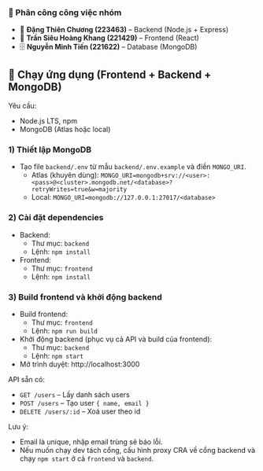 ### 💼 Phân công công việc nhóm

- 🧩 **Đặng Thiên Chương (223463)** – Backend (Node.js + Express)  
- 🎨 **Trần Siêu Hoàng Khang (221429)** – Frontend (React)  
- 🗄️ **Nguyễn Minh Tiến (221622)** – Database (MongoDB)

## 🚀 Chạy ứng dụng (Frontend + Backend + MongoDB)

Yêu cầu:
- Node.js LTS, npm
- MongoDB (Atlas hoặc local)

### 1) Thiết lập MongoDB
- Tạo file `backend/.env` từ mẫu `backend/.env.example` và điền `MONGO_URI`.
	- Atlas (khuyên dùng):
		`MONGO_URI=mongodb+srv://<user>:<pass>@<cluster>.mongodb.net/<database>?retryWrites=true&w=majority`
	- Local:
		`MONGO_URI=mongodb://127.0.0.1:27017/<database>`

### 2) Cài đặt dependencies
- Backend:
	- Thư mục: `backend`
	- Lệnh: `npm install`
- Frontend:
	- Thư mục: `frontend`
	- Lệnh: `npm install`

### 3) Build frontend và khởi động backend
- Build frontend:
	- Thư mục: `frontend`
	- Lệnh: `npm run build`
- Khởi động backend (phục vụ cả API và build của frontend):
	- Thư mục: `backend`
	- Lệnh: `npm start`
- Mở trình duyệt: http://localhost:3000

API sẵn có:
- `GET /users` – Lấy danh sách users
- `POST /users` – Tạo user `{ name, email }`
- `DELETE /users/:id` – Xoá user theo id

Lưu ý:
- Email là unique, nhập email trùng sẽ báo lỗi.
- Nếu muốn chạy dev tách cổng, cấu hình proxy CRA về cổng backend và chạy `npm start` ở cả `frontend` và `backend`.
